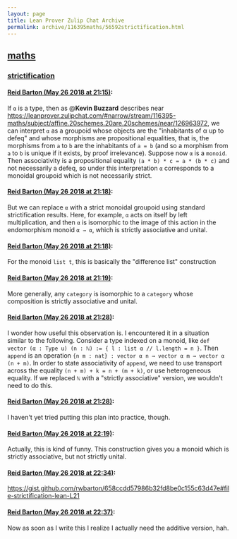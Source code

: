 ```yaml
---
layout: page
title: Lean Prover Zulip Chat Archive 
permalink: archive/116395maths/56592strictification.html
---
```


## [maths](index.html)
### [strictification](56592strictification.html)

#### [Reid Barton (May 26 2018 at 21:15)](https://leanprover.zulipchat.com/#narrow/stream/116395-maths/topic/strictification/near/127137722):
If `α` is a type, then as @**Kevin Buzzard** describes near https://leanprover.zulipchat.com/#narrow/stream/116395-maths/subject/affine.20schemes.20are.20schemes/near/126963972, we can interpret `α` as a groupoid whose objects are the "inhabitants of α up to defeq" and whose morphisms are propositional equalities, that is, the morphisms from `a` to `b` are the inhabitants of `a = b` (and so a morphism from `a` to `b` is unique if it exists, by proof irrelevance).
Suppose now `α` is a `monoid`. Then associativity is a propositional equality `(a * b) * c = a * (b * c)` and not necessarily a defeq, so under this interpretation `α` corresponds to a monoidal groupoid which is not necessarily strict.

#### [Reid Barton (May 26 2018 at 21:18)](https://leanprover.zulipchat.com/#narrow/stream/116395-maths/topic/strictification/near/127137817):
But we can replace `α` with a strict monoidal groupoid using standard strictification results. Here, for example, `α` acts on itself by left multiplication, and then `α` is isomorphic to the image of this action in the endomorphism monoid `α → α`, which is strictly associative and unital.

#### [Reid Barton (May 26 2018 at 21:18)](https://leanprover.zulipchat.com/#narrow/stream/116395-maths/topic/strictification/near/127137818):
For the monoid `list t`, this is basically the "difference list" construction

#### [Reid Barton (May 26 2018 at 21:19)](https://leanprover.zulipchat.com/#narrow/stream/116395-maths/topic/strictification/near/127137825):
More generally, any `category` is isomorphic to a `category` whose composition is strictly associative and unital.

#### [Reid Barton (May 26 2018 at 21:28)](https://leanprover.zulipchat.com/#narrow/stream/116395-maths/topic/strictification/near/127138069):
I wonder how useful this observation is. I encountered it in a situation similar to the following. Consider a type indexed on a monoid, like `def vector (α : Type u) (n : ℕ) := { l : list α // l.length = n }`. Then `append` is an operation `{n m : nat} : vector α n → vector α m → vector α (n + m)`. In order to state associativity of `append`, we need to use transport across the equality `(n + m) + k = n + (m + k)`, or use heterogeneous equality.
If we replaced `ℕ` with a "strictly associative" version, we wouldn't need to do this.

#### [Reid Barton (May 26 2018 at 21:28)](https://leanprover.zulipchat.com/#narrow/stream/116395-maths/topic/strictification/near/127138073):
I haven't yet tried putting this plan into practice, though.

#### [Reid Barton (May 26 2018 at 22:19)](https://leanprover.zulipchat.com/#narrow/stream/116395-maths/topic/strictification/near/127139315):
Actually, this is kind of funny. This construction gives you a monoid which is strictly associative, but not strictly unital.

#### [Reid Barton (May 26 2018 at 22:34)](https://leanprover.zulipchat.com/#narrow/stream/116395-maths/topic/strictification/near/127139698):
https://gist.github.com/rwbarton/658ccdd57986b32fd8be0c155c63d47e#file-strictification-lean-L21

#### [Reid Barton (May 26 2018 at 22:37)](https://leanprover.zulipchat.com/#narrow/stream/116395-maths/topic/strictification/near/127139758):
Now as soon as I write this I realize I actually need the additive version, hah.

